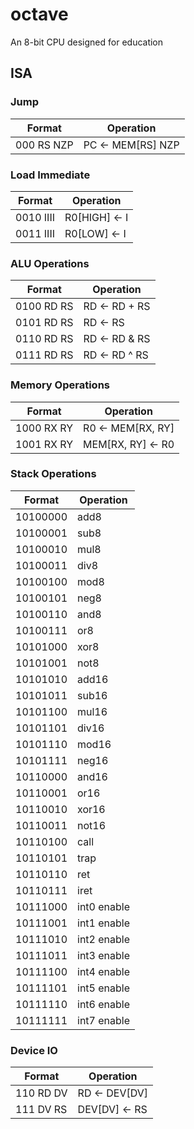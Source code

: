 # octave

An 8-bit CPU designed for education

## ISA

### Jump

Format     | Operation
---------- | -----------------
000 RS NZP | PC <- MEM[RS] NZP

### Load Immediate

Format     | Operation
---------  | -------------
0010 IIII  | R0[HIGH] <- I
0011 IIII  | R0[LOW] <- I

### ALU Operations

Format     | Operation
---------- | -------------
0100 RD RS | RD <- RD + RS
0101 RD RS | RD <- RS
0110 RD RS | RD <- RD & RS
0111 RD RS | RD <- RD ^ RS

### Memory Operations

Format     | Operation
---------- | -----------------
1000 RX RY | R0 <- MEM[RX, RY]
1001 RX RY | MEM[RX, RY] <- R0

### Stack Operations

Format     | Operation
---------- | -----------
10100000   | add8
10100001   | sub8
10100010   | mul8
10100011   | div8
10100100   | mod8
10100101   | neg8
10100110   | and8
10100111   | or8
10101000   | xor8
10101001   | not8
10101010   | add16
10101011   | sub16
10101100   | mul16
10101101   | div16
10101110   | mod16
10101111   | neg16
10110000   | and16
10110001   | or16
10110010   | xor16
10110011   | not16
10110100   | call
10110101   | trap
10110110   | ret
10110111   | iret
10111000   | int0 enable
10111001   | int1 enable
10111010   | int2 enable
10111011   | int3 enable
10111100   | int4 enable
10111101   | int5 enable
10111110   | int6 enable
10111111   | int7 enable

### Device IO

Format     | Operation
---------- | -------------
110 RD DV  | RD <- DEV[DV]
111 DV RS  | DEV[DV] <- RS
